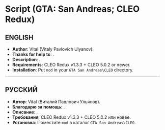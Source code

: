 # Script (GTA: San Andreas; CLEO Redux)
## ENGLISH
* **Author**: Vital (Vitaly Pavlovich Ulyanov).
* **Thanks for help to**: .
* **Description**: .
* **Requirements**: CLEO Redux v1.3.3 + CLEO 5.0.2 or newer.
* **Installation**: Put `mod` in your `GTA San Andreas\CLEO` directory.

---

## РУССКИЙ
* **Автор**: Vital (Виталий Павлович Ульянов).
* **Благодарю за помощь**: .
* **Описание**: .
* **Требования**: CLEO Redux v1.3.3 + CLEO 5.0.2 или новее.
* **Установка**: Поместите `mod` в каталог `GTA San Andreas\CLEO`.